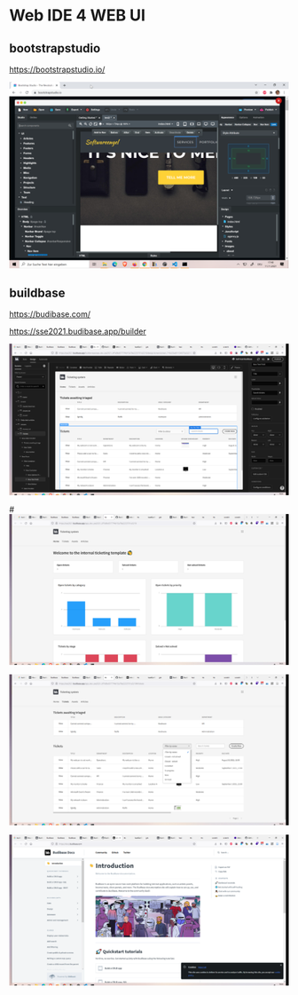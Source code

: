 
# Web IDE 4 WEB UI

## bootstrapstudio

https://bootstrapstudio.io/

![](../pics/2021-11-11-17-41-13-bootstrapstudio.png)

## buildbase

https://budibase.com/

https://sse2021.budibase.app/builder

![](../pics/2021-11-11-19-24-50-buildbase.png)

#![](../pics/2021-11-11-19-25-26-buildbase.png)

![](../pics/2021-11-11-19-26-42-buildbase.png)

![](../pics/2021-11-11-19-24-18-buildbase.png)
